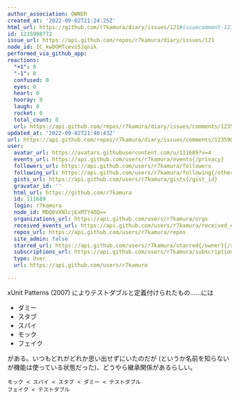 ```yaml
---
author_association: OWNER
created_at: '2022-09-02T21:24:25Z'
html_url: https://github.com/r7kamura/diary/issues/121#issuecomment-1235908772
id: 1235908772
issue_url: https://api.github.com/repos/r7kamura/diary/issues/121
node_id: IC_kwDOHTcevs5Jqnik
performed_via_github_app: 
reactions:
  "+1": 0
  "-1": 0
  confused: 0
  eyes: 0
  heart: 0
  hooray: 0
  laugh: 0
  rocket: 0
  total_count: 0
  url: https://api.github.com/repos/r7kamura/diary/issues/comments/1235908772/reactions
updated_at: '2022-09-02T21:46:43Z'
url: https://api.github.com/repos/r7kamura/diary/issues/comments/1235908772
user:
  avatar_url: https://avatars.githubusercontent.com/u/111689?v=4
  events_url: https://api.github.com/users/r7kamura/events{/privacy}
  followers_url: https://api.github.com/users/r7kamura/followers
  following_url: https://api.github.com/users/r7kamura/following{/other_user}
  gists_url: https://api.github.com/users/r7kamura/gists{/gist_id}
  gravatar_id: ''
  html_url: https://github.com/r7kamura
  id: 111689
  login: r7kamura
  node_id: MDQ6VXNlcjExMTY4OQ==
  organizations_url: https://api.github.com/users/r7kamura/orgs
  received_events_url: https://api.github.com/users/r7kamura/received_events
  repos_url: https://api.github.com/users/r7kamura/repos
  site_admin: false
  starred_url: https://api.github.com/users/r7kamura/starred{/owner}{/repo}
  subscriptions_url: https://api.github.com/users/r7kamura/subscriptions
  type: User
  url: https://api.github.com/users/r7kamura

---
```

xUnit Patterns (2007) によりテストダブルと定義付けられたもの……には

- ダミー
- スタブ
- スパイ
- モック
- フェイク

がある。いつもどれがどれか思い出せずにいたのだが (というか名前を知らないが機能は使っている状態だった)、どうやら継承関係があるらしい。

```
モック < スパイ < スタブ < ダミー < テストダブル
フェイク < テストダブル
```